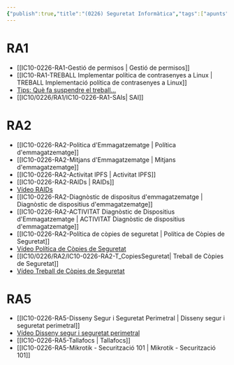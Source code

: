 ```yaml
---
{"publish":true,"title":"(0226) Seguretat Informàtica","tags":["apunts","ic10/0226"],"cssclasses":""}
---
```


# RA1
- [[IC10-0226-RA1-Gestió de permisos \| Gestió de permisos]]
- [[IC10-RA1-TREBALL Implementar política de contrasenyes a Linux \| TREBALL Implementació política de contrasenyes a Linux]]
- [Tips: Què fa suspendre el treball...](https://docs.google.com/presentation/d/1rfpl-UfHr7po7eUND2x75ltnl_CFN1lZfzBpolPkyyI/edit)
- [[IC10/0226/RA1/IC10-0226-RA1-SAIs\| SAI]]

# RA2

- [[IC10-0226-RA2-Politica d'Emmagatzematge \| Política d'emmagatzematge]]
- [[IC10-0226-RA2-Mitjans d'Emmagatzematge \| Mitjans d'emmagatzematge]]
- [[IC10-0226-RA2-Activitat IPFS \| Activitat IPFS]]
- [[IC10-0226-RA2-RAIDs \| RAIDs]]
- [Vídeo RAIDs](https://www.youtube.com/watch?v=NJ-k4j8osPg)
- [[IC10-0226-RA2-Diagnòstic de dispositus d'emmagatzematge \| Diagnòstic de dispositius d'emmagatzematge]]
- [[IC10-0226-RA2-ACTIVITAT Diagnòstic de Dispositius d'Emmagatzematge \| ACTIVITAT Diagnòstic de dispositius d'emmagatzematge]]
- [[IC10-0226-RA2-Política de còpies de seguretat \| Política de Còpies de Seguretat]]
- [Vídeo Política de Còpies de Seguretat](https://www.youtube.com/watch?v=uDvMSi9DuNY)
- [[IC10/0226/RA2/IC10-0226-RA2-T_CopiesSeguretat\| Treball de Còpies de Seguretat]]
- [Vídeo Treball de Còpies de Seguretat](https://www.youtube.com/watch?v=MlTkwqA-Faw)

# RA5
- [[IC10-0226-RA5-Disseny Segur i Seguretat Perimetral \| Disseny segur i seguretat perimetral]]
- [Vídeo Disseny segur i seguretat perimetral](https://www.youtube.com/watch?v=vzWH2HwZwZo&feature=youtu.be)
- [[IC10-0226-RA5-Tallafocs \| Tallafocs]]
- [[IC10-0226-RA5-Mikrotik - Securització 101 \| Mikrotik - Securització 101]]